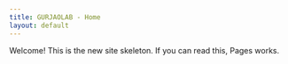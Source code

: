 ```yaml
---
title: GURJAOLAB - Home
layout: default
---
```


Welcome! This is the new site skeleton. If you can read this, Pages works.
